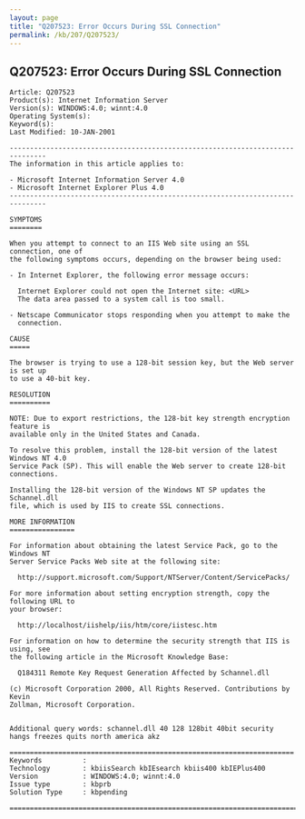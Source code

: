 ```yaml
---
layout: page
title: "Q207523: Error Occurs During SSL Connection"
permalink: /kb/207/Q207523/
---
```


## Q207523: Error Occurs During SSL Connection

	Article: Q207523
	Product(s): Internet Information Server
	Version(s): WINDOWS:4.0; winnt:4.0
	Operating System(s): 
	Keyword(s): 
	Last Modified: 10-JAN-2001
	
	-------------------------------------------------------------------------------
	The information in this article applies to:
	
	- Microsoft Internet Information Server 4.0 
	- Microsoft Internet Explorer Plus 4.0 
	-------------------------------------------------------------------------------
	
	SYMPTOMS
	========
	
	When you attempt to connect to an IIS Web site using an SSL connection, one of
	the following symptoms occurs, depending on the browser being used:
	
	- In Internet Explorer, the following error message occurs:
	
	  Internet Explorer could not open the Internet site: <URL>
	  The data area passed to a system call is too small.
	
	- Netscape Communicator stops responding when you attempt to make the
	  connection.
	
	CAUSE
	=====
	
	The browser is trying to use a 128-bit session key, but the Web server is set up
	to use a 40-bit key.
	
	RESOLUTION
	==========
	
	NOTE: Due to export restrictions, the 128-bit key strength encryption feature is
	available only in the United States and Canada.
	
	To resolve this problem, install the 128-bit version of the latest Windows NT 4.0
	Service Pack (SP). This will enable the Web server to create 128-bit
	connections.
	
	Installing the 128-bit version of the Windows NT SP updates the Schannel.dll
	file, which is used by IIS to create SSL connections.
	
	MORE INFORMATION
	================
	
	For information about obtaining the latest Service Pack, go to the Windows NT
	Server Service Packs Web site at the following site:
	
	  http://support.microsoft.com/Support/NTServer/Content/ServicePacks/
	
	For more information about setting encryption strength, copy the following URL to
	your browser:
	
	  http://localhost/iishelp/iis/htm/core/iistesc.htm
	
	For information on how to determine the security strength that IIS is using, see
	the following article in the Microsoft Knowledge Base:
	
	  Q184311 Remote Key Request Generation Affected by Schannel.dll
	
	(c) Microsoft Corporation 2000, All Rights Reserved. Contributions by Kevin
	Zollman, Microsoft Corporation.
	
	
	Additional query words: schannel.dll 40 128 128bit 40bit security hangs freezes quits north america akz
	
	======================================================================
	Keywords          :  
	Technology        : kbiisSearch kbIEsearch kbiis400 kbIEPlus400
	Version           : WINDOWS:4.0; winnt:4.0
	Issue type        : kbprb
	Solution Type     : kbpending
	
	=============================================================================
	
